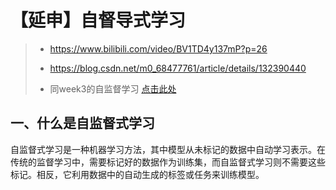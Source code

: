 # 【延申】自督导式学习

> - https://www.bilibili.com/video/BV1TD4y137mP?p=26
>
> - https://blog.csdn.net/m0_68477761/article/details/132390440
>
> - 同week3的自监督学习 [点击此处](../../week3/李宏毅视频笔记/自监督学习.md)

## 一、什么是自监督式学习

自监督式学习是一种机器学习方法，其中模型从未标记的数据中自动学习表示。在传统的监督学习中，需要标记好的数据作为训练集，而自监督式学习则不需要这些标记。相反，它利用数据中的自动生成的标签或任务来训练模型。

